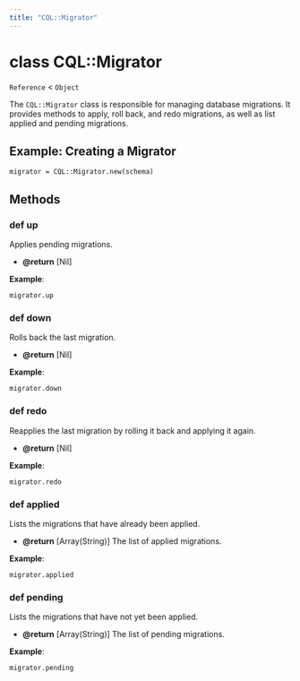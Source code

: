 ```yaml
---
title: "CQL::Migrator"
---
```


# class CQL::Migrator

`Reference` < `Object`

The `CQL::Migrator` class is responsible for managing database migrations. It provides methods to apply, roll back, and redo migrations, as well as list applied and pending migrations.

## Example: Creating a Migrator

```crystal
migrator = CQL::Migrator.new(schema)
```

## Methods

### def up

Applies pending migrations.

- **@return** \[Nil]

**Example**:

```crystal
migrator.up
```

### def down

Rolls back the last migration.

- **@return** \[Nil]

**Example**:

```crystal
migrator.down
```

### def redo

Reapplies the last migration by rolling it back and applying it again.

- **@return** \[Nil]

**Example**:

```crystal
migrator.redo
```

### def applied

Lists the migrations that have already been applied.

- **@return** \[Array(String)] The list of applied migrations.

**Example**:

```crystal
migrator.applied
```

### def pending

Lists the migrations that have not yet been applied.

- **@return** \[Array(String)] The list of pending migrations.

**Example**:

```crystal
migrator.pending
```
